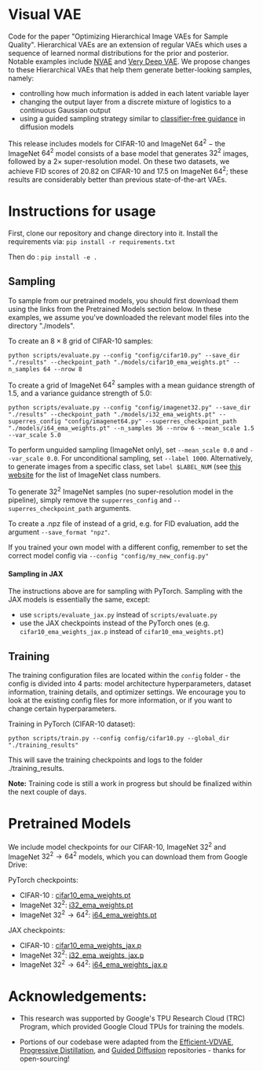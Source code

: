 # Visual VAE

Code for the paper "Optimizing Hierarchical Image VAEs for Sample Quality". Hierarchical VAEs are an extension of regular VAEs which uses a sequence of learned normal distributions for the prior and posterior. Notable examples include [NVAE](https://arxiv.org/abs/2007.03898) and [Very Deep VAE](https://arxiv.org/abs/2011.10650). We propose changes to these Hierarchical VAEs that help them generate better-looking samples, namely: 
* controlling how much information is added in each latent variable layer
* changing the output layer from a discrete mixture of logistics to a continuous Gaussian output
* using a guided sampling strategy similar to  [classifier-free guidance](https://openreview.net/forum?id=qw8AKxfYbI) in diffusion models

This release includes models for CIFAR-10 and ImageNet $64^2$ $-$ the ImageNet $64^2$ model consists of a base model that generates $32^2$ images, followed by a $2 \times$ super-resolution model. On these two datasets, we achieve FID scores of 20.82 on CIFAR-10 and 17.5 on ImageNet $64^2$; these results are considerably better than previous state-of-the-art VAEs.

# Instructions for usage
First, clone our repository and change directory into it.  Install the requirements via:
```pip install -r requirements.txt```

Then do :
```pip install -e .```

## Sampling

To sample from our pretrained models, you should first download them using the links from the Pretrained Models section below. In these examples, we assume you've downloaded the relevant model files into the directory "./models". 

To create an $8 \times 8$ grid of CIFAR-10 samples:

```python scripts/evaluate.py --config "config/cifar10.py" --save_dir "./results" --checkpoint_path "./models/cifar10_ema_weights.pt" --n_samples 64 --nrow 8 ```

To create a grid of ImageNet $64^2$ samples with a mean guidance strength of 1.5, and a variance guidance strength of 5.0:

```python scripts/evaluate.py --config "config/imagenet32.py" --save_dir "./results" --checkpoint_path "./models/i32_ema_weights.pt" --superres_config "config/imagenet64.py" --superres_checkpoint_path "./models/i64_ema_weights.pt" --n_samples 36 --nrow 6 --mean_scale 1.5 --var_scale 5.0  ```

To perform unguided sampling (ImageNet only), set ``--mean_scale 0.0`` and ``--var_scale 0.0``. For  unconditional sampling, set ```--label 1000```. Alternatively, to generate images from a specific class, set ``label $LABEL_NUM`` (see [this website](https://deeplearning.cms.waikato.ac.nz/user-guide/class-maps/IMAGENET/) for the list of ImageNet class numbers.

 To generate $32^2$ ImageNet samples (no super-resolution model in the pipeline), simply remove the ``supperres_config`` and ``--superres_checkpoint_path`` arguments.

To create a .npz file of instead of a grid, e.g. for FID evaluation, add the argument ```--save_format "npz"```.

If you trained your own model with a different config, remember to set the correct model config via  ``--config "config/my_new_config.py"`` 

#### Sampling in JAX 
The instructions above are for sampling with PyTorch. Sampling with the JAX models is essentially the same, except:
* use ``scripts/evaluate_jax.py`` instead of ``scripts/evaluate.py`` 
* use the JAX checkpoints instead of the PyTorch ones (e.g. ``cifar10_ema_weights_jax.p`` instead of ``cifar10_ema_weights.pt``)


## Training

The training configuration files are located within the  ``config`` folder - the config is divided into 4 parts: model architecture hyperparameters, dataset information, training details, and optimizer settings. We encourage you to look at the existing config files for more information, or if you want to change certain hyperparameters.

Training in PyTorch (CIFAR-10 dataset):

``python scripts/train.py --config config/cifar10.py --global_dir "./training_results"``

This will save the training checkpoints and logs to the folder ./training_results. 

<b>Note:</b> Training code is still a work in progress but should be finalized within the next couple of days. 


# Pretrained Models

We include model checkpoints for our CIFAR-10, ImageNet $32^2$ and ImageNet $32^2 \rightarrow 64^2$ models, which you can download them from Google Drive:

PyTorch checkpoints:
 * CIFAR-10 : [cifar10_ema_weights.pt](https://docs.google.com/uc?export=download&id=1OWcVyWyyKlyj2aIAE7tQfsmdmEuePz8q)
 * ImageNet $32^2$: [i32_ema_weights.pt](https://docs.google.com/uc?export=download&id=17Gsehu-4o0rDfGN0tf-aswecnWfbtbCC)
 * ImageNet $32^2 \rightarrow 64^2$: [i64_ema_weights.pt](https://docs.google.com/uc?export=download&id=1Z6Yehkp0DnxYjD5qAzjuBAE-4RMoagjx)

JAX checkpoints:
 * CIFAR-10 : [cifar10_ema_weights_jax.p](https://docs.google.com/uc?export=download&id=12zH4p7vo8Z3vkhQsLW9YJSSVRhDmtP04)
 * ImageNet $32^2$: [i32_ema_weights_jax.p](https://docs.google.com/uc?export=download&id=1d3spI5F8ue8sWXD6thvesGBLWTT_ex2x)
 * ImageNet $32^2 \rightarrow 64^2$: [i64_ema_weights_jax.p](https://docs.google.com/uc?export=download&id=1Y2U5H_R02_u7Y_xvFl6d1RGMhZAP1v6i)


# Acknowledgements:

* This research was supported by Google's TPU Research Cloud (TRC) Program, which provided Google Cloud TPUs for training the models. 

* Portions of our codebase were adapted from the [Efficient-VDVAE](https://github.com/Rayhane-mamah/Efficient-VDVAE), [Progressive Distillation](https://github.com/google-research/google-research/tree/master/diffusion_distillation), and [Guided Diffusion](https://github.com/openai/guided-diffusion) repositories - thanks for open-sourcing!

